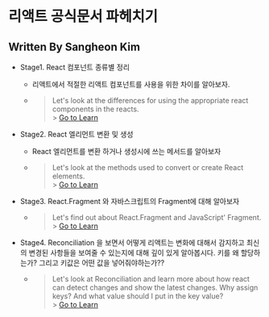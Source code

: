 # 리액트 공식문서 파헤치기

## Written By Sangheon Kim

- Stage1. React 컴포넌트 종류별 정리

  - 리액트에서 적절한 리액트 컴포넌트를 사용을 위한 차이를 알아보자.
  - > Let's look at the differences for using the appropriate react components in the reacts. <br /> > <a href="https://github.com/sangheon-kim/React-docs-analyze/blob/master/src/Pages/1.ComponentType/README.md">Go to Learn</a>

- Stage2. React 엘리먼트 변환 및 생성

  - React 엘리먼트를 변환 하거나 생성시에 쓰는 메서드를 알아보자
  - > Let's look at the methods used to convert or create React elements. <br /> > <a href="https://github.com/sangheon-kim/React-docs-analyze/blob/master/src/Pages/2.ElementConversion/README.md">Go to Learn</a>

- Stage3. React.Fragment 와 자바스크립트의 Fragment에 대해 알아보자

  - > Let's find out about React.Fragment and JavaScript' Fragment.<br /> > <a href="https://github.com/sangheon-kim/React-docs-analyze/blob/master/src/Pages/3.Fragments/README.md">Go to Learn</a>

- Stage4. Reconciliation 을 보면서 어떻게 리액트는 변화에 대해서 감지하고 최신의 변경된 사항들을 보여줄 수 있는지에 대해 깊이 있게 알아봅시다. 키를 왜 할당하는가? 그리고 키값은 어떤 값을 넣어줘야하는가??

  - > Let's look at Reconciliation and learn more about how react can detect changes and show the latest changes. Why assign keys? And what value should I put in the key value?
    > <br /> > <a href="https://github.com/sangheon-kim/React-docs-analyze/tree/master/src/Pages/4.Reconciliation/README.md">Go to Learn</a>
